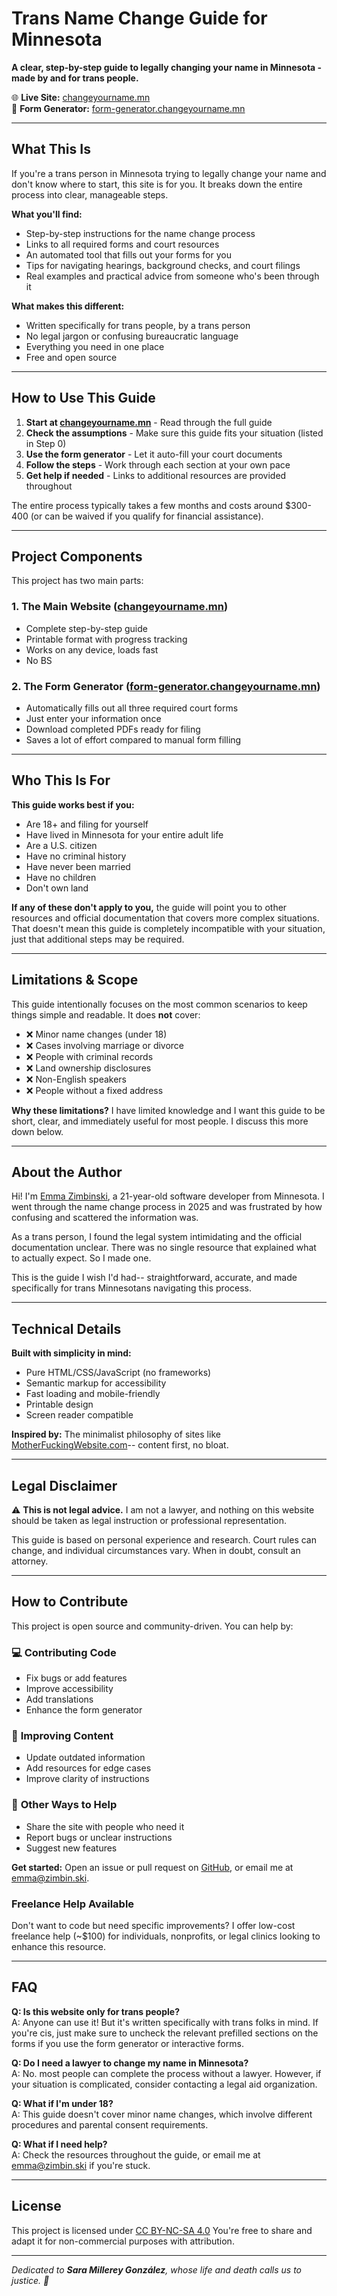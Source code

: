 # Trans Name Change Guide for Minnesota

**A clear, step-by-step guide to legally changing your name in Minnesota - made by and for trans people.**

🌐 **Live Site:** [changeyourname.mn](https://changeyourname.mn)  
🚀 **Form Generator:** [form-generator.changeyourname.mn](https://form-generator.changeyourname.mn)

---

## What This Is

If you're a trans person in Minnesota trying to legally change your name and don't know where to start, this site is for you. It breaks down the entire process into clear, manageable steps.

**What you'll find:**
- Step-by-step instructions for the name change process
- Links to all required forms and court resources
- An automated tool that fills out your forms for you
- Tips for navigating hearings, background checks, and court filings
- Real examples and practical advice from someone who's been through it

**What makes this different:**
- Written specifically for trans people, by a trans person
- No legal jargon or confusing bureaucratic language
- Everything you need in one place
- Free and open source

---

## How to Use This Guide

1. **Start at [changeyourname.mn](https://changeyourname.mn)** - Read through the full guide
2. **Check the assumptions** - Make sure this guide fits your situation (listed in Step 0)
3. **Use the form generator** - Let it auto-fill your court documents
4. **Follow the steps** - Work through each section at your own pace
5. **Get help if needed** - Links to additional resources are provided throughout

The entire process typically takes a few months and costs around $300-400 (or can be waived if you qualify for financial assistance).

---

## Project Components

This project has two main parts:

### 1. The Main Website ([changeyourname.mn](https://changeyourname.mn))
- Complete step-by-step guide
- Printable format with progress tracking
- Works on any device, loads fast
- No BS

### 2. The Form Generator ([form-generator.changeyourname.mn](https://form-generator.changeyourname.mn))
- Automatically fills out all three required court forms
- Just enter your information once
- Download completed PDFs ready for filing
- Saves a lot of effort compared to manual form filling

---

## Who This Is For

**This guide works best if you:**
- Are 18+ and filing for yourself
- Have lived in Minnesota for your entire adult life
- Are a U.S. citizen
- Have no criminal history
- Have never been married
- Have no children
- Don't own land

**If any of these don't apply to you,** the guide will point you to other resources and official documentation that covers more complex situations. That doesn't mean this guide is completely incompatible with your situation, just that additional steps may be required.

---

## Limitations & Scope

This guide intentionally focuses on the most common scenarios to keep things simple and readable. It does **not** cover:

- ❌ Minor name changes (under 18)
- ❌ Cases involving marriage or divorce
- ❌ People with criminal records
- ❌ Land ownership disclosures
- ❌ Non-English speakers
- ❌ People without a fixed address

**Why these limitations?** I have limited knowledge and I want this guide to be short, clear, and immediately useful for most people. I discuss this more down below.

---

## About the Author

Hi! I'm [Emma Zimbinski](https://zimbin.ski), a 21-year-old software developer from Minnesota. I went through the name change process in 2025 and was frustrated by how confusing and scattered the information was.

As a trans person, I found the legal system intimidating and the official documentation unclear. There was no single resource that explained what to actually expect. So I made one.

This is the guide I wish I'd had-- straightforward, accurate, and made specifically for trans Minnesotans navigating this process.

---

## Technical Details

**Built with simplicity in mind:**
- Pure HTML/CSS/JavaScript (no frameworks)
- Semantic markup for accessibility
- Fast loading and mobile-friendly
- Printable design
- Screen reader compatible

**Inspired by:** The minimalist philosophy of sites like [MotherFuckingWebsite.com](https://motherfuckingwebsite.com)-- content first, no bloat.

---

## Legal Disclaimer

⚠️ **This is not legal advice.** I am not a lawyer, and nothing on this website should be taken as legal instruction or professional representation.

This guide is based on personal experience and research. Court rules can change, and individual circumstances vary. When in doubt, consult an attorney.

---

## How to Contribute

This project is open source and community-driven. You can help by:

### 💻 **Contributing Code**
- Fix bugs or add features
- Improve accessibility
- Add translations
- Enhance the form generator

### 📝 **Improving Content**
- Update outdated information
- Add resources for edge cases
- Improve clarity of instructions

### 🤝 **Other Ways to Help**
- Share the site with people who need it
- Report bugs or unclear instructions
- Suggest new features

**Get started:** Open an issue or pull request on [GitHub](https://github.com/qwazwsx/changeyourname.mn), or email me at [emma@zimbin.ski](mailto:emma@zimbin.ski).

### Freelance Help Available
Don't want to code but need specific improvements? I offer low-cost freelance help (~$100) for individuals, nonprofits, or legal clinics looking to enhance this resource.

---

## FAQ

**Q: Is this website only for trans people?**  
A: Anyone can use it! But it's written specifically with trans folks in mind. If you're cis, just make sure to uncheck the relevant prefilled sections on the forms if you use the form generator or interactive forms.

**Q: Do I need a lawyer to change my name in Minnesota?**  
A: No.  most people can complete the process without a lawyer. However, if your situation is complicated, consider contacting a legal aid organization.

**Q: What if I'm under 18?**  
A: This guide doesn't cover minor name changes, which involve different procedures and parental consent requirements.

**Q: What if I need help?**  
A: Check the resources throughout the guide, or email me at [emma@zimbin.ski](mailto:emma@zimbin.ski) if you're stuck.

---

## License

This project is licensed under [CC BY-NC-SA 4.0](https://creativecommons.org/licenses/by-nc-sa/4.0/) You're free to share and adapt it for non-commercial purposes with attribution.

---

*Dedicated to **Sara Millerey González**, whose life and death calls us to justice. 🧱*


